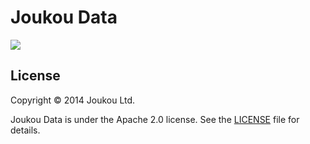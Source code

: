Joukou Data
===================

![](http://media.giphy.com/media/A06UFEx8jxEwU/giphy.gif)

## License

Copyright &copy; 2014 Joukou Ltd.

Joukou Data is under the Apache 2.0 license. See the
[LICENSE](LICENSE) file for details.